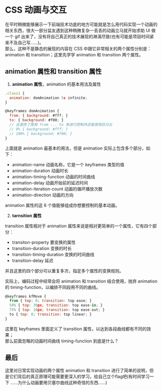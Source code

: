 # CSS 动画与交互

在平时稍微能够展示一下前端技术功底的地方可能就是怎么用代码实现一个动画的相关东西，很大一部分盆友遇到这种稍微复杂一丢丢的动画立马就开始求助 UI 做一个 gif 出来了，没有将自己真正的技术展现的淋漓尽致(也有可能是项目时间紧来不及自己写……)。  
那么，这种不是静态的展现的内容在 CSS 中跟它非常相关的两个属性分别是：animation 和 transition；这里先学学 animation 和 transition 两个属性。

## animation 属性和 transition 属性

1. **animation 属性**，animation 的基本用法及属性

``` javascript
.class1 {
  animation: domAnimation 5s infinite;
}

@keyframes domAnimation {
  from: { background: #fff; }
  to: { background: #f00; }
  // 这里除了使用 from ... to 来进行控制外还能使用百分比
  // 0% { background: #fff; }
  // 100% { background: #f00; }
}
```

上面就是 animation 最基本的用法，但是 animation 实际上包含多个部分，如下：

- animation-name 动画名称，它是一个 keyframes 类型的值
- animation-duration 动画时长
- animation-timing-function 动画的时间曲线
- animation-delay 动画开始前的延迟时间
- animation-iteration-count 动画的循环播放次数
- animation-direction 动画的方向

animation 属性的这 6 个值能够组成你想要控制的基本动画。

2. **tarnsition 属性**

transition 属性相对于 animation 属性来说是相对更简单的一个属性，它有四个部分：

- transiton-property 要变换的属性
- transition-duration 变换的时长
- transition-timing-duration 变换的时间曲线
- transition-delay 延迟

并且这里的四个部分可以重复多次，指定多个属性的变换规则。

实际上，编码过程中经常会将 animation 和 transition 结合使用，抛弃 animation 的 timing-function，以编排不同段用不同的曲线。

``` javascript
@keyframes kfMove {
  from { top: 0; transition: top ease; }
  50% { top: 30px; transition: top ease-in; }
  75% { top: 10px; transition: top ease-out; }
  to { top: 0; transition: top linear; }
}
```

这里在 keyframes 里面定义了 transition 属性，以达到各段曲线都有不同的效果；  
那么前面忽略的动画时间曲线 timing-function 到底是什么？

## 最后

这里对日常实现动画的两个属性 animation 和 transition 进行了简单的说明，但是它们背后的真正原理可能需要更深入的学习，给自己立个flag吧(有时间学习一下 ……为什么动画要用贝塞尔曲线这种奇怪的东西……)
